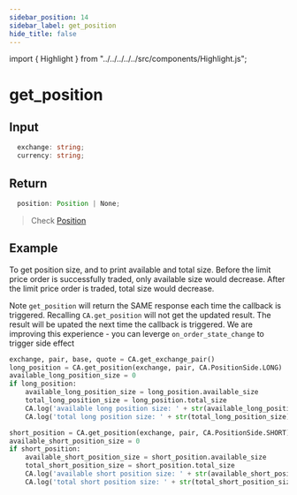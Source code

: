 ```yaml
---
sidebar_position: 14
sidebar_label: get_position
hide_title: false
---
```


import { Highlight } from "../../../../../src/components/Highlight.js";

# get_position


## Input

```typescript
  exchange: string;
  currency: string;
```

## Return

```typescript
  position: Position | None;
```
> Check [Position](/docs/developer/api/python/ca-objects/position)

## Example

To get position size, and to print available and total size. 
Before the limit price order is successfully traded, only available size would decrease. After the limit price order is traded, total size would decrease.

Note `get_position` will return the SAME response each time the callback is triggered. Recalling `CA.get_position` will not get the updated result.  The result will be upated the next time the callback is triggered. We are improving this experience  - you can leverge `on_order_state_change` to trigger side effect

```python
exchange, pair, base, quote = CA.get_exchange_pair()
long_position = CA.get_position(exchange, pair, CA.PositionSide.LONG)
available_long_position_size = 0
if long_position:
    available_long_position_size = long_position.available_size
    total_long_position_size = long_position.total_size
    CA.log('available long position size: ' + str(available_long_position_size))
    CA.log('total long position size: ' + str(total_long_position_size))

short_position = CA.get_position(exchange, pair, CA.PositionSide.SHORT)
available_short_position_size = 0
if short_position:
    available_short_position_size = short_position.available_size
    total_short_position_size = short_position.total_size
    CA.log('available short position size: ' + str(available_short_position_size))
    CA.log('total short position size: ' + str(total_short_position_size))
```

